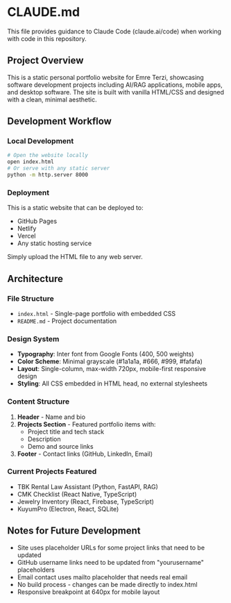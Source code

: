 # CLAUDE.md

This file provides guidance to Claude Code (claude.ai/code) when working with code in this repository.

## Project Overview

This is a static personal portfolio website for Emre Terzi, showcasing software development projects including AI/RAG applications, mobile apps, and desktop software. The site is built with vanilla HTML/CSS and designed with a clean, minimal aesthetic.

## Development Workflow

### Local Development
```bash
# Open the website locally
open index.html
# Or serve with any static server
python -m http.server 8000
```

### Deployment
This is a static website that can be deployed to:
- GitHub Pages
- Netlify  
- Vercel
- Any static hosting service

Simply upload the HTML file to any web server.

## Architecture

### File Structure
- `index.html` - Single-page portfolio with embedded CSS
- `README.md` - Project documentation

### Design System
- **Typography**: Inter font from Google Fonts (400, 500 weights)
- **Color Scheme**: Minimal grayscale (#1a1a1a, #666, #999, #fafafa)
- **Layout**: Single-column, max-width 720px, mobile-first responsive design
- **Styling**: All CSS embedded in HTML head, no external stylesheets

### Content Structure
1. **Header** - Name and bio
2. **Projects Section** - Featured portfolio items with:
   - Project title and tech stack
   - Description
   - Demo and source links
3. **Footer** - Contact links (GitHub, LinkedIn, Email)

### Current Projects Featured
- TBK Rental Law Assistant (Python, FastAPI, RAG)
- CMK Checklist (React Native, TypeScript) 
- Jewelry Inventory (React, Firebase, TypeScript)
- KuyumPro (Electron, React, SQLite)

## Notes for Future Development

- Site uses placeholder URLs for some project links that need to be updated
- GitHub username links need to be updated from "yourusername" placeholders
- Email contact uses mailto placeholder that needs real email
- No build process - changes can be made directly to index.html
- Responsive breakpoint at 640px for mobile layout